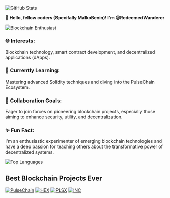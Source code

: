 ![GitHub Stats](https://github-readme-stats.vercel.app/api?username=RedeemedWanderer&show_icons=true&theme=dark)

👋 **Hello, fellow coders (Specifally MalkoBenin)! I'm @RedeemedWanderer**

![Blockchain Enthusiast](https://img.shields.io/badge/Blockchain%20Enthusiast-123456?style=for-the-badge&logo=blockchain&logoColor=white)

### 🌐 Interests:
Blockchain technology, smart contract development, and decentralized applications (dApps).

### 🚀 Currently Learning:
Mastering advanced Solidity techniques and diving into the PulseChain Ecosystem.

### 🤝 Collaboration Goals:
Eager to join forces on pioneering blockchain projects, especially those aiming to enhance security, utility, and decentralization.

### ✨ Fun Fact:
I'm an enthusiastic experimenter of emerging blockchain technologies and have a deep passion for teaching others about the transformative power of decentralized systems.

![Top Languages](https://github-readme-stats.vercel.app/api/top-langs/?username=RedeemedWanderer&layout=compact&theme=dark)

## Best Blockchain Projects Ever
[![PulseChain](https://img.shields.io/badge/PulseChain-3b0a45?style=for-the-badge&logo=PulseChain&logoColor=white)](https://pulsechain.com)
[![HEX](https://img.shields.io/badge/HEX-FF7F00?style=for-the-badge&logo=Hex&logoColor=white)](https://hex.com)
[![PLSX](https://img.shields.io/badge/PLSX-FF0000?style=for-the-badge&logo=PLSX&logoColor=white)](https://pulsex.com)
[![INC](https://img.shields.io/badge/INC-00FF00?style=for-the-badge&logo=INC&logoColor=white)](https://infinitecrypto.com)

<!---
RedeemedWanderer/RedeemedWanderer is a ✨ special ✨ repository because its `README.md` (this file) appears on your GitHub profile.
You can click the Preview link to take a look at your changes.
--->
